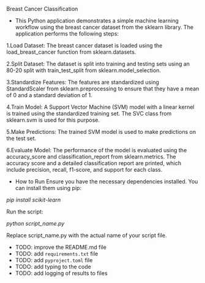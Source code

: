 Breast Cancer Classification

* This Python application demonstrates a simple machine learning workflow using the breast cancer dataset from the sklearn library. The application performs the following steps:

1.Load Dataset: The breast cancer dataset is loaded using the load_breast_cancer function from sklearn.datasets.

2.Split Dataset: The dataset is split into training and testing sets using an 80-20 split with train_test_split from sklearn.model_selection.

3.Standardize Features: The features are standardized using StandardScaler from sklearn.preprocessing to ensure that they have a mean of 0 and a standard deviation of 1.

4.Train Model: A Support Vector Machine (SVM) model with a linear kernel is trained using the standardized training set. The SVC class from sklearn.svm is used for this purpose.

5.Make Predictions: The trained SVM model is used to make predictions on the test set.

6.Evaluate Model: The performance of the model is evaluated using the accuracy_score and classification_report from sklearn.metrics. The accuracy score and a detailed classification report are printed, which include precision, recall, f1-score, and support for each class.

* How to Run
Ensure you have the necessary dependencies installed. You can install them using pip:

*pip install scikit-learn*

Run the script:

*python script_name.py*

Replace script_name.py with the actual name of your script file.

* TODO: improve the README.md file
* TODO: add `requirements.txt` file
* TODO: add `pyproject.toml` file
* TODO: add typing to the code
* TODO: add logging of results to files